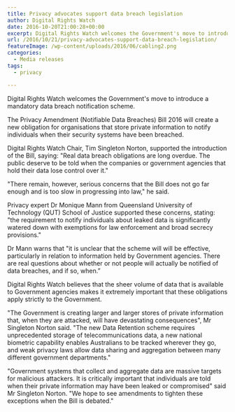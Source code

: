 ```yaml
---
title: Privacy advocates support data breach legislation
author: Digital Rights Watch
date: 2016-10-20T21:00:28+00:00
excerpt: Digital Rights Watch welcomes the Government's move to introduce a mandatory data breach notification scheme.
url: /2016/10/21/privacy-advocates-support-data-breach-legislation/
featureImage: /wp-content/uploads/2016/06/cabling2.png
categories:
  - Media releases
tags:
  - privacy

---
```

<span style="font-weight: 400;">Digital Rights Watch welcomes the Government's move to introduce a mandatory data breach notification scheme.</span>

<span style="font-weight: 400;">The Privacy Amendment (Notifiable Data Breaches) Bill 2016 will create a new obligation for organisations that store private information to notify individuals when their security systems have been breached.</span>

<span style="font-weight: 400;">Digital Rights Watch Chair, Tim Singleton Norton, supported the introduction of the Bill, saying: "Real data breach obligations are long overdue. The public deserve to be told when the companies or government agencies that hold their data lose control over it."</span>

<span style="font-weight: 400;">"There remain, however, serious concerns that the Bill does not go far enough and is too slow in progressing into law," he said.</span>

<span style="font-weight: 400;">Privacy expert Dr Monique Mann from Queensland University of Technology (QUT) School of Justice supported these concerns, stating: "the requirement to notify individuals about leaked data is significantly watered down with exemptions for law enforcement and broad secrecy provisions." </span>

Dr Mann warns that "it is unclear that the scheme will will be effective, particularly in relation to information held by Government agencies. There are real questions about whether or not people will actually be notified of data breaches, and if so, when.&#8221;

<span style="font-weight: 400;">Digital Rights Watch believes that the sheer volume of data that is available to Government agencies makes it extremely important that these obligations apply strictly to the Government. </span>

<span style="font-weight: 400;">"The Government is creating larger and larger stores of private information that, when they are attacked, will have devastating consequences", Mr Singleton Norton said. "The new Data Retention scheme requires unprecedented storage of telecommunications data, a new national biometric capability enables Australians to be tracked wherever they go, and weak privacy laws allow data sharing and aggregation between many different government departments." </span>

<span style="font-weight: 400;">"Government systems that collect and aggregate data are massive targets for malicious attackers. It is critically important that individuals are told when their private information may have been leaked or compromised" said Mr Singleton Norton. "We hope to see amendments to tighten these exceptions when the Bill is debated."</span>
